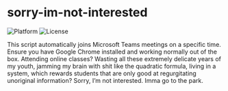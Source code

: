 # sorry-im-not-interested
![Platform](https://img.shields.io/badge/platform-macOS-lightgrey)
![License](https://img.shields.io/badge/license-Unlicense-lightgrey)

This script automatically joins Microsoft Teams meetings on a specific time. Ensure you have Google Chrome installed and working normally out of the box.  Attending online classes? Wasting all these extremely delicate years of my youth, jamming my brain with shit like the quadratic formula, living in a system, which rewards students that are only good at regurgitating unoriginal information? Sorry, I’m not interested. Imma go to the park.
